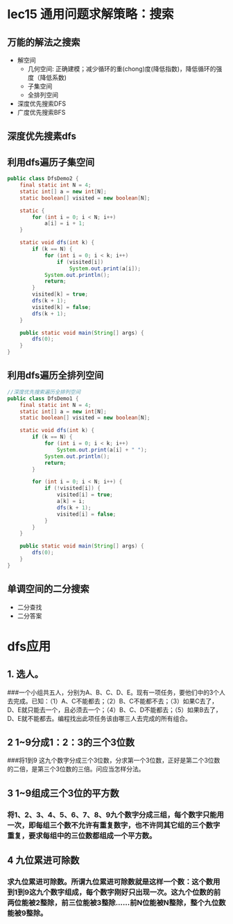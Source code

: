 # lec15 通用问题求解策略：搜索

## 万能的解法之搜索

- 解空间
  - 几何空间: 正确建模；减少循环的重(chong)度(降低指数)，降低循环的强度（降低系数)
  - 子集空间
  - 全排列空间
- 深度优先搜索DFS
- 广度优先搜索BFS

## 深度优先搜素dfs

## 利用dfs遍历子集空间

```Java
public class DfsDemo2 {
    final static int N = 4;
    static int[] a = new int[N];
    static boolean[] visited = new boolean[N];

    static {
        for (int i = 0; i < N; i++)
            a[i] = i + 1;
    }

    static void dfs(int k) {
        if (k == N) {
            for (int i = 0; i < k; i++)
                if (visited[i])
                    System.out.print(a[i]);
            System.out.println();
            return;
        }
        visited[k] = true;
        dfs(k + 1);
        visited[k] = false;
        dfs(k + 1);
    }

    public static void main(String[] args) {
        dfs(0);
    }
}
```



## 利用dfs遍历全排列空间

```Java
//深度优先搜索遍历全排列空间
public class DfsDemo1 {
    final static int N = 4;
    static int[] a = new int[N];
    static boolean[] visited = new boolean[N];

    static void dfs(int k) {
        if (k == N) {
            for (int i = 0; i < k; i++)
                System.out.print(a[i] + " ");
            System.out.println();
            return;
        }

        for (int i = 0; i < N; i++) {
            if (!visited[i]) {
                visited[i] = true;
                a[k] = i;
                dfs(k + 1);
                visited[i] = false;
            }
        }
    }

    public static void main(String[] args) {
        dfs(0);
    }
}
```
## 单调空间的二分搜索
- 二分查找
- 二分答案
# dfs应用
## 1.  选人。
###一个小组共五人，分别为A、B、C、D、E。现有一项任务，要他们中的3个人去完成。已知：（1）A、C不能都去；（2）B、C不能都不去；（3）如果C去了，D、E就只能去一个，且必须去一个；（4）B、C、D不能都去；（5）如果B去了，D、E就不能都去。编程找出此项任务该由哪三人去完成的所有组合。  
## 2  1~9分成1：2：3的三个3位数 
###将1到9 这九个数字分成三个3位数，分求第一个3位数，正好是第二个3位数的二倍，是第三个3位数的三倍。问应当怎样分法。
## 3  1~9组成三个3位的平方数 
### 将1、2、3、4、5、6、7、8、9九个数字分成三组，每个数字只能用一次，即每组三个数不允许有重复数字，也不许同其它组的三个数字重复，要求每组中的三位数都组成一个平方数。
## 4  九位累进可除数
### 求九位累进可除数。所谓九位累进可除数就是这样一个数：这个数用到1到9这九个数字组成，每个数字刚好只出现一次。这九个位数的前两位能被2整除，前三位能被3整除......前N位能被N整除，整个九位数能被9整除。
